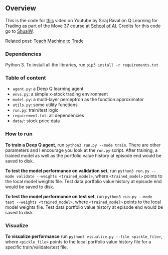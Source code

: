 
## Overview

This is the code for [this](https://youtu.be/rRssY6FrTvU) video on Youtube by Siraj Raval on Q Learning for Trading as part of the Move 37 course at [School of AI](https://www.theschool.ai). Credits for this code go to [ShuaiW](https://github.com/ShuaiW/teach-machine-to-trade). 

Related post: [Teach Machine to Trade](https://shuaiw.github.io/2018/02/11/teach-machine-to-trade.html)

### Dependencies

Python 3. To install all the libraries, run `pip3 install -r requirements.txt`


### Table of content

* `agent.py`: a Deep Q learning agent
* `envs.py`: a simple x-stock trading environment
* `model.py`: a multi-layer perceptron as the function approximator
* `utils.py`: some utility functions
* `run.py`: train/test logic
* `requirement.txt`: all dependencies
* `data/`: stock price data

### How to run

**To train a Deep Q agent**, run `python3 run.py --mode train`. There are other parameters and I encourage you look at the `run.py` script. After training, a trained model as well as the portfolio value history at episode end would be saved to disk.

**To test the model performance on validation set**, run `python3 run.py --mode validate --weights <trained_model>`, where `<trained_model>` points to the local model weights file. Test data portfolio value history at episode end would be saved to disk.


**To test the model performance on test set**, run `python3 run.py --mode test --weights <trained_model>`, where `<trained_model>` points to the local model weights file. Test data portfolio value history at episode end would be saved to disk.


### Visualize

**To visualize performance** run `python3 visualize.py --file <pickle_file>`, where `<pickle_file>` points to the local portfolio value history file for a specific train/validate/test file.  




